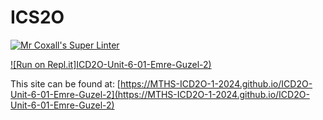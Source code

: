 # ICS2O

[![Mr Coxall's Super Linter](https://https://github.com/Emre-Guzel-2/ICD2O-Unit-6-01-Emre-Guzel-2?tab=readme-ov-file)](https://MTHS-ICD2O-1-2024.github.io/ICD2O-Unit-6-01-Emre-Guzel-2s)

[![Run on Repl.it]ICD2O-Unit-6-01-Emre-Guzel-2)](https://MTHS-ICD2O-1-2024.github.io/ICD2O-Unit-6-01-Emre-Guzel-2)


This site can be found at: [https://MTHS-ICD2O-1-2024.github.io/ICD2O-Unit-6-01-Emre-Guzel-2](https://MTHS-ICD2O-1-2024.github.io/ICD2O-Unit-6-01-Emre-Guzel-2)
